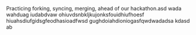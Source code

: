 Practicing forking, syncing, merging, ahead of our hackathon.asd wada
wahduag iudabdvaw
ohiuvdsnbkljkujonksfouidhiufhoesf
hiuahsdiufgidsgfeodhasioadfwsd
gughdoiahdioniogasfqwdwadadsa kdasd ab 